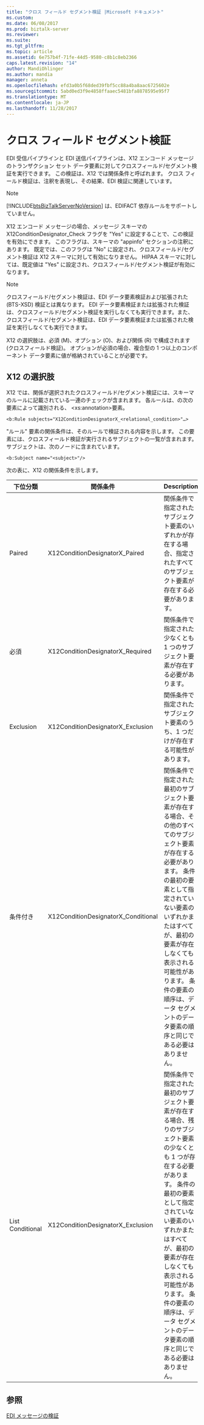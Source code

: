 ```yaml
---
title: "クロス フィールド セグメント検証 |Microsoft ドキュメント"
ms.custom: 
ms.date: 06/08/2017
ms.prod: biztalk-server
ms.reviewer: 
ms.suite: 
ms.tgt_pltfrm: 
ms.topic: article
ms.assetid: 6e757b4f-71fe-44d5-9580-c8b1c8eb2366
caps.latest.revision: "14"
author: MandiOhlinger
ms.author: mandia
manager: anneta
ms.openlocfilehash: efd3a0b5f68ded39fbf5cc88a4ba8aac6725602e
ms.sourcegitcommit: 5abd0ed3f9e4858ffaaec5481bfa8878595e95f7
ms.translationtype: MT
ms.contentlocale: ja-JP
ms.lasthandoff: 11/28/2017
---
```

# <a name="cross-field-segment-validation"></a>クロス フィールド セグメント検証
EDI 受信パイプラインと EDI 送信パイプラインは、X12 エンコード メッセージのトランザクション セット データ要素に対してクロスフィールド/セグメント検証を実行できます。 この検証は、X12 では関係条件と呼ばれます。 クロス フィールド検証は、注釈を表現し、その結果、EDI 検証に関連しています。  
  
> [!NOTE]
>  [!INCLUDE[btsBizTalkServerNoVersion](../includes/btsbiztalkservernoversion-md.md)] は、EDIFACT 依存ルールをサポートしていません。  
  
 X12 エンコード メッセージの場合、メッセージ スキーマの X12ConditionDesignator_Check フラグを "Yes" に設定することで、この検証を有効にできます。 このフラグは、スキーマの "appinfo" セクションの注釈にあります。 既定では、このフラグは "No" に設定され、クロスフィールド/セグメント検証は X12 スキーマに対して有効になりません。 HIPAA スキーマに対しては、既定値は "Yes" に設定され、クロスフィールド/セグメント検証が有効になります。  
  
> [!NOTE]
>  クロスフィールド/セグメント検証は、EDI データ要素検証および拡張された (BTS-XSD) 検証とは異なります。 EDI データ要素検証または拡張された検証は、クロスフィールド/セグメント検証を実行しなくても実行できます。また、クロスフィールド/セグメント検証は、EDI データ要素検証または拡張された検証を実行しなくても実行できます。  
  
 X12 の選択肢は、必須 (M)、オプション (O)、および関係 (R) で構成されます (クロスフィールド検証)。 オプションが必須の場合、複合型の 1 つ以上のコンポーネント データ要素に値が格納されていることが必要です。  
  
## <a name="x12-optionality"></a>X12 の選択肢  
 X12 では、関係が選択されたクロスフィールド/セグメント検証には、スキーマのルールに記載されている一連のチェックが含まれます。 各ルールは、の次の要素によって識別される、 \<xs:annotation\>要素。  
  
```  
<b:Rule subjects="X12ConditionDesignatorX_<relational_condition>"…>  
```  
  
 "ルール" 要素の関係条件は、そのルールで検証される内容を示します。 この要素には、クロスフィールド検証が実行されるサブジェクトの一覧が含まれます。 サブジェクトは、次のノードに含まれています。  
  
```  
<b:Subject name="<subject>"/>  
```  
  
 次の表に、X12 の関係条件を示します。  
  
|下位分類|関係条件|Description|  
|-----------------------|--------------------------|-----------------|  
|Paired|X12ConditionDesignatorX_Paired|関係条件で指定されたサブジェクト要素のいずれかが存在する場合、指定されたすべてのサブジェクト要素が存在する必要があります。|  
|必須|X12ConditionDesignatorX_Required|関係条件で指定された少なくとも 1 つのサブジェクト要素が存在する必要があります。|  
|Exclusion|X12ConditionDesignatorX_Exclusion|関係条件で指定されたサブジェクト要素のうち、1 つだけが存在する可能性があります。|  
|条件付き|X12ConditionDesignatorX_Conditional|関係条件で指定された最初のサブジェクト要素が存在する場合、その他のすべてのサブジェクト要素が存在する必要があります。 条件の最初の要素として指定されていない要素のいずれかまたはすべてが、最初の要素が存在しなくても表示される可能性があります。 条件の要素の順序は、データ セグメントのデータ要素の順序と同じである必要はありません。|  
|List Conditional|X12ConditionDesignatorX_Exclusion|関係条件で指定された最初のサブジェクト要素が存在する場合、残りのサブジェクト要素の少なくとも 1 つが存在する必要があります。 条件の最初の要素として指定されていない要素のいずれかまたはすべてが、最初の要素が存在しなくても表示される可能性があります。 条件の要素の順序は、データ セグメントのデータ要素の順序と同じである必要はありません。|  
  
## <a name="see-also"></a>参照  
 [EDI メッセージの検証](../core/edi-message-validation.md)